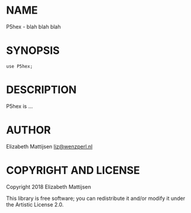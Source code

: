 NAME
====

P5hex - blah blah blah

SYNOPSIS
========

    use P5hex;

DESCRIPTION
===========

P5hex is ...

AUTHOR
======

Elizabeth Mattijsen <liz@wenzperl.nl>

COPYRIGHT AND LICENSE
=====================

Copyright 2018 Elizabeth Mattijsen

This library is free software; you can redistribute it and/or modify it under the Artistic License 2.0.

